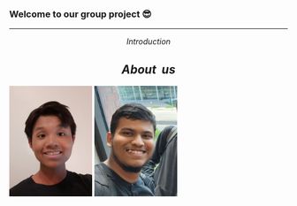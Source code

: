 ### Welcome to our group project 😎
---
$$Introduction$$

$$About \ \ us$$
-
<code><img height="200" alt="YenHuynh" src="images/YenHuynh.jpg"></code>
<code><img height="200" alt="Mohammed" src="images/MohammedMuhsinShaik.jpg"></code>
